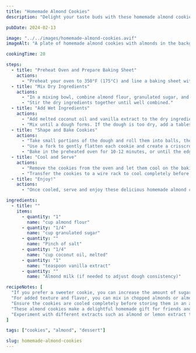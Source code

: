 ```yaml
---
title: "Homemade Almond Cookies"
description: "Delight your taste buds with these homemade almond cookies, packed with the rich flavor of almonds and a hint of sweetness."

pubDate: 2024-02-13

image: "../../images/homemade-almond-cookies.avif"
imageAlt: "A plate of homemade almond cookies with almonds in the background"

cookingTime: 20

steps:
  - title: "Preheat Oven and Prepare Baking Sheet"
    actions:
      - "Preheat your oven to 350°F (175°C) and line a baking sheet with parchment paper."
  - title: "Mix Dry Ingredients"
    actions:
      - "In a mixing bowl, combine almond flour, granulated sugar, and a pinch of salt."
      - "Stir the dry ingredients together until well combined."
  - title: "Add Wet Ingredients"
    actions:
      - "Add melted coconut oil and vanilla extract to the dry ingredients."
      - "Mix until a dough forms. If the dough is too dry, add a tablespoon of almond milk at a time until it comes together."
  - title: "Shape and Bake Cookies"
    actions:
      - "Take small portions of the dough and roll them into balls, then place them on the prepared baking sheet."
      - "Use a fork to gently flatten each cookie and create a crisscross pattern on top."
      - "Bake in the preheated oven for 10-12 minutes, or until the edges are golden brown."
  - title: "Cool and Serve"
    actions:
      - "Remove the cookies from the oven and let them cool on the baking sheet for 5 minutes."
      - "Transfer the cookies to a wire rack to cool completely before serving."
  - title: "Enjoy!"
    actions:
      - "Once cooled, serve and enjoy these delicious homemade almond cookies with your favorite hot beverage!"

ingredients:
  - title: ""
    items:
      - quantity: "1" 
        name: "cup almond flour"
      - quantity: "1/4"
        name: "cup granulated sugar"
      - quantity: ""
        name: "Pinch of salt"
      - quantity: "1/4"
        name: "cup coconut oil, melted"
      - quantity: "1"
        name: "teaspoon vanilla extract"
      - quantity: ""
        name: "Almond milk (if needed to adjust dough consistency)"

recipeNotes: [
  "If you prefer a sweeter cookie, you can increase the amount of sugar to suit your taste.",
  "For added texture and flavor, you can mix in chopped almonds or almond flakes into the dough before shaping the cookies.",
  "Ensure the cookies are cooled completely before storing them in an airtight container to maintain their crispness.",
  "These almond cookies make a delightful homemade gift for friends and family. Simply pack them in a decorative box or jar!",
  "Experiment with different extracts such as almond or lemon extract to add a unique twist to the flavor of these cookies."
]

tags: ["cookies", "almond", "dessert"]

slug: homemade-almond-cookies
---
```

